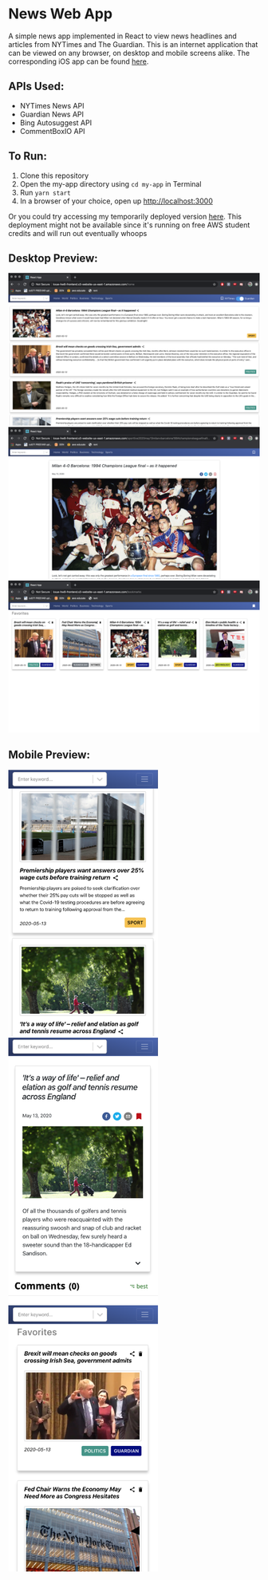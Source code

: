 # News Web App
A simple news app implemented in React to view news headlines and articles from NYTimes and The Guardian. This is an internet application that can be viewed on any browser, on desktop and mobile screens alike. The corresponding iOS app can be found [here](https://github.com/kathleen-xue/news-ios-app).

## APIs Used:
* NYTimes News API
* Guardian News API
* Bing Autosuggest API
* CommentBoxIO API

## To Run: 
1. Clone this repository
1. Open the my-app directory using `cd my-app` in Terminal
1. Run `yarn start`
1. In a browser of your choice, open up [http://localhost:3000](http://localhost:3000)

Or you could try accessing my temporarily deployed version [here](http://kxue-hw8-frontend.s3-website-us-east-1.amazonaws.com/home). This deployment might not be available since it's running on free AWS student credits and will run out eventually whoops

## Desktop Preview:
![web home](/images/home.png)
![web detailed](/images/detailed.png)
![web bookmarks](/images/bookmarks.png)

## Mobile Preview:
<p float="left">
	<img src="/images/mobileHome.png" alt="mobile homepage" width="300"/>
	<img src="/images/mobileDetailed.png" alt="mobile detailed page" width="300"/>
	<img src="/images/mobileBookmarks.png" alt="mobile bookmarks" width="300"/>
</p>